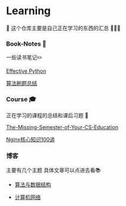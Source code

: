 # Learning

:book:
这个仓库主要是自己正在学习的东西的汇总 :clap::clap::clap:

### Book-Notes :notebook_with_decorative_cover:

一些读书笔记:pencil2:

[Effective Python](./src/book-notes/effective-python/readme.md)

[算法刷题总结](./src/book-notes/purple-book/readme.md)

### Course :mortar_board:

正在学习的课程的总结和课后习题 :school_satchel:

[The-Missing-Semester-of-Your-CS-Education](https://github.com/wangzitiansky/The-Missing-Semester-of-Your-CS-Education--)

[Nginx核心知识100讲](src/course-note/nginx/README.md)

### 博客

主要有几个主题
具体文章可以点进去看:books:

+ [算法与数据结构](https://github.com/wangzitiansky/Learning/projects/1)

+ [计算机网络](https://github.com/wangzitiansky/Learning/projects/2)

